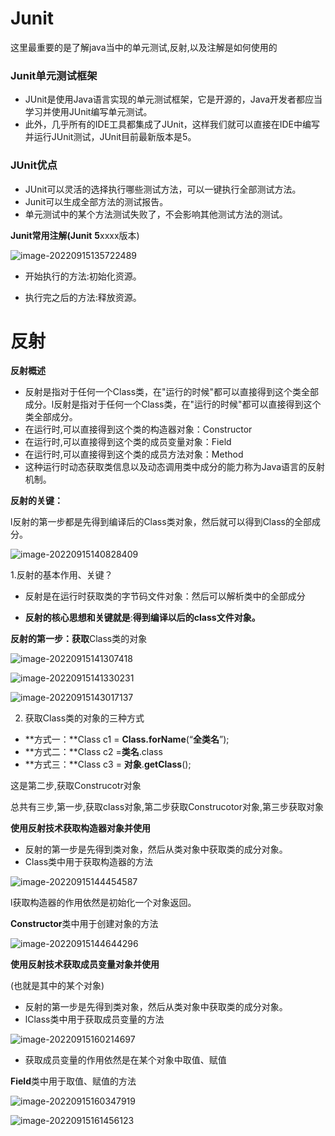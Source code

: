 # Junit



这里最重要的是了解java当中的单元测试,反射,以及注解是如何使用的

### **Junit**单元测试框架

- JUnit是使用Java语言实现的单元测试框架，它是开源的，Java开发者都应当学习并使用JUnit编写单元测试。
- 此外，几乎所有的IDE工具都集成了JUnit，这样我们就可以直接在IDE中编写并运行JUnit测试，JUnit目前最新版本是5。

### **JUnit**优点

- JUnit可以灵活的选择执行哪些测试方法，可以一键执行全部测试方法。
- Junit可以生成全部方法的测试报告。
- 单元测试中的某个方法测试失败了，不会影响其他测试方法的测试。

**Junit常用注解(Junit** **5**xxxx版本)

![image-20220915135722489](C:\Users\Yilin.Yang\AppData\Roaming\Typora\typora-user-images\image-20220915135722489.png)

- 开始执行的方法:初始化资源。

- 执行完之后的方法:释放资源。







# 反射

**反射概述**

- 反射是指对于任何一个Class类，在"运行的时候"都可以直接得到这个类全部成分。l反射是指对于任何一个Class类，在"运行的时候"都可以直接得到这个类全部成分。
- 在运行时,可以直接得到这个类的构造器对象：Constructor
- 在运行时,可以直接得到这个类的成员变量对象：Field
- 在运行时,可以直接得到这个类的成员方法对象：Method
- 这种运行时动态获取类信息以及动态调用类中成分的能力称为Java语言的反射机制。

**反射的关键：**

l反射的第一步都是先得到编译后的Class类对象，然后就可以得到Class的全部成分。

![image-20220915140828409](C:\Users\Yilin.Yang\AppData\Roaming\Typora\typora-user-images\image-20220915140828409.png)

1.反射的基本作用、关键？

- 反射是在运行时获取类的字节码文件对象：然后可以解析类中的全部成分

- **反射的核心思想和关键就是**:**得到编译以后的class文件对象。**

**反射的第一步：获取**Class类的对象

![image-20220915141307418](C:\Users\Yilin.Yang\AppData\Roaming\Typora\typora-user-images\image-20220915141307418.png)

![image-20220915141330231](C:\Users\Yilin.Yang\AppData\Roaming\Typora\typora-user-images\image-20220915141330231.png)

![image-20220915143017137](C:\Users\Yilin.Yang\AppData\Roaming\Typora\typora-user-images\image-20220915143017137.png)

2. 获取Class类的对象的三种方式

- **方式一：**Class c1 = **Class.forName**(“**全类名**”);
- **方式二：**Class c2 =**类名**.class
- **方式三：**Class c3 = **对象**.**getClass**();





这是第二步,获取Construcotr对象



总共有三步,第一步,获取class对象,第二步获取Construcotor对象,第三步获取对象



**使用反射技术获取构造器对象并使用**

- 反射的第一步是先得到类对象，然后从类对象中获取类的成分对象。
- Class类中用于获取构造器的方法

![image-20220915144454587](C:\Users\Yilin.Yang\AppData\Roaming\Typora\typora-user-images\image-20220915144454587.png)

l获取构造器的作用依然是初始化一个对象返回。

**Constructor**类中用于创建对象的方法

![image-20220915144644296](C:\Users\Yilin.Yang\AppData\Roaming\Typora\typora-user-images\image-20220915144644296.png)

**使用反射技术获取成员变量对象并使用**

(也就是其中的某个对象)

- 反射的第一步是先得到类对象，然后从类对象中获取类的成分对象。
- lClass类中用于获取成员变量的方法

![image-20220915160214697](C:\Users\Yilin.Yang\AppData\Roaming\Typora\typora-user-images\image-20220915160214697.png)

- 获取成员变量的作用依然是在某个对象中取值、赋值

**Field**类中用于取值、赋值的方法

![image-20220915160347919](C:\Users\Yilin.Yang\AppData\Roaming\Typora\typora-user-images\image-20220915160347919.png)

![image-20220915161456123](C:\Users\Yilin.Yang\AppData\Roaming\Typora\typora-user-images\image-20220915161456123.png)
